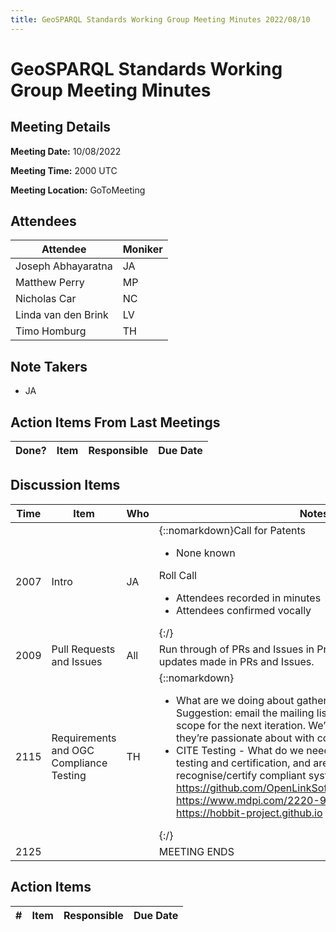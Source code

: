 ```yaml
---
title: GeoSPARQL Standards Working Group Meeting Minutes 2022/08/10
---
```

# GeoSPARQL Standards Working Group Meeting Minutes
## Meeting Details
**Meeting Date:** 10/08/2022

**Meeting Time:** 2000 UTC

**Meeting Location:** GoToMeeting  

## Attendees

| Attendee | Moniker |
| ---- | ---- |
| Joseph Abhayaratna | JA |
| Matthew Perry | MP |
| Nicholas Car | NC |
| Linda van den Brink | LV |
| Timo Homburg | TH |

## Note Takers
- JA

## Action Items From Last Meetings

| Done? | Item | Responsible | Due Date |
| ---- | ---- | ---- | --- |


## Discussion Items

| Time | Item | Who | Notes |
| ---- | ---- | ---- | ---- |
| 2007 | Intro | JA | {::nomarkdown}Call for Patents<ul><li>None known</li></ul>Roll Call<ul><li>Attendees recorded in minutes</li><li>Attendees confirmed vocally</li></ul>{:/} |
| 2009 | Pull Requests and Issues | All | Run through of PRs and Issues in Project. All comments and updates made in PRs and Issues. |
| 2115 | Requirements and OGC Compliance Testing | TH | {::nomarkdown}<ul><li>What are we doing about gathering requirements for 1.2/2.0. Suggestion: email the mailing list to tell them we’re proposing scope for the next iteration. We’d ask them to update issues they’re passionate about with comments (e.g., +1).</li><li>CITE Testing - What do we need to do to enable compliance testing and certification, and are OGC going to recognise/certify compliant systems. <br/>https://github.com/OpenLinkSoftware/GeoSPARQLBenchmark<br/>https://www.mdpi.com/2220-9964/10/7/487<br/>https://hobbit-project.github.io</li></ul>{:/} |
| 2125 | | | MEETING ENDS |

## Action Items

| \# | Item | Responsible | Due Date |
| ---- | ---- | ---- | ---- |
